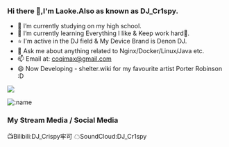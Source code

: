 <!--
**LaokeQwQ/LaokeQwQ** is a ✨ _special_ ✨ repository because its `README.md` (this file) appears on your GitHub profile.

Here are some ideas to get you started:

- 🔭 I’m currently working on ...
- 🌱 I’m currently learning ...
- 👯 I’m looking to collaborate on ...
- 🤔 I’m looking for help with ...
- 💬 Ask me about ...
- 📫 How to reach me: ...
- 😄 Pronouns: ...
- ⚡ Fun fact: ...
-->
### Hi there 👋,I'm Laoke.Also as known as DJ_Cr1spy.

- 📕 I’m currently studying on my high school.
- 🌱 I’m currently learning Everything I like & Keep work hard💪.
- ⭐ I'm active in the DJ field & My Device Brand is Denon DJ.
- 💬 Ask me about anything related to Nginx/Docker/Linux/Java etc.
- 📫 Email at: coqimax@gmail.com
- 😄 Now Developing - shelter.wiki for my favourite artist Porter Robinson :D

![](https://github-readme-stats.vercel.app/api?username=LaokeQwQ&show_icons=true&theme=transparent)

![:name](https://count.getloli.com/@LaokeQwQ)

### My Stream Media / Social Media
📺Bilibili:DJ_Crispy牢可
☁SoundCloud:DJ_Cr1spy

